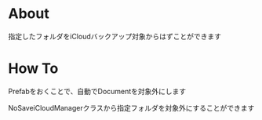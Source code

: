 # About
指定したフォルダをiCloudバックアップ対象からはずことができます

# How To
Prefabをおくことで、自動でDocumentを対象外にします

NoSaveiCloudManagerクラスから指定フォルダを対象外にすることができます

